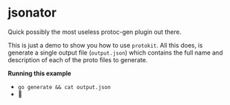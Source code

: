 # jsonator

Quick possibly the most useless protoc-gen plugin out there.

This is just a demo to show you how to use `protokit`. All this does, is generate a single output file (`output.json`)
which contains the full name and description of each of the proto files to generate.

**Running this example**

* `go generate && cat output.json`
* :rofl:
